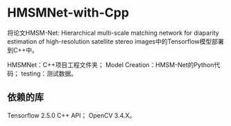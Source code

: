 # HMSMNet-with-Cpp
将论文HMSM-Net: Hierarchical multi-scale matching network for diaparity estimation of high-resolution satellite stereo images中的Tensorflow模型部署到C++中。

HMSMNet：C++项目工程文件夹；
Model Creation：HMSM-Net的Python代码；
testing：测试数据。

## 依赖的库
Tensorflow 2.5.0 C++ API；
OpenCV 3.4.X。
